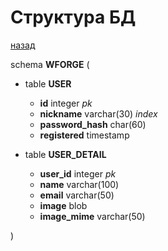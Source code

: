 # Структура БД
[назад](../README.md)

schema **WFORGE** (
* table **USER**  
    * **id** integer *pk*   
    * **nickname** varchar(30) *index*   
    * **password_hash** char(60)  
    * **registered** timestamp  

* table **USER_DETAIL**  
    * **user_id** integer *pk*   
    * **name** varchar(100)  
    * **email** varchar(50)  
    * **image** blob  
    * **image_mime** varchar(50)
    
)